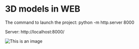 # 3D models in WEB
The command to launch the project: python -m http.server 8000

Server: http://localhost:8000/

![This is an image](https://tsc-website-production.s3.amazonaws.com/uploads/2019/04/Augmented-Reality-Website.jpg)
